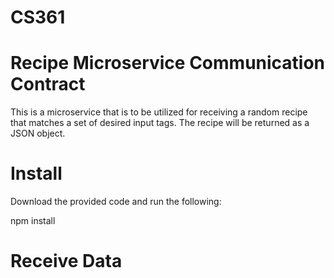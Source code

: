 # CS361

# Recipe Microservice Communication Contract
This is a microservice that is to be utilized for receiving a random recipe that matches a set of desired input tags. The recipe will be returned as a JSON object.


# Install
Download the provided code and run the following:

npm install


# Receive Data
